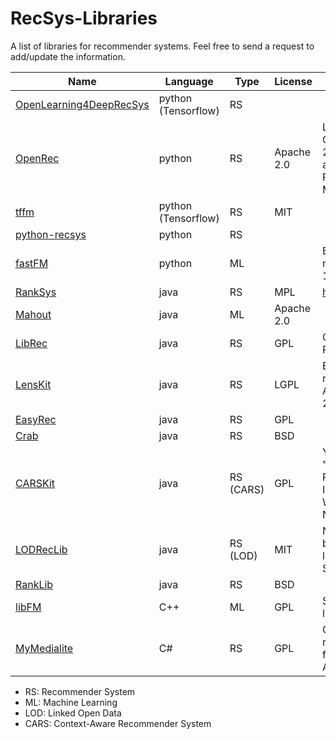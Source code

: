 # RecSys-Libraries
A list of libraries for recommender systems. Feel free to send a request to add/update the information.

| Name  | Language |  Type  | License  | Reference |
| ------------- | ------------- | ------------- | ------------- | ------------- |
| [OpenLearning4DeepRecSys](https://github.com/Leavingseason/OpenLearning4DeepRecsys)  | python (Tensorflow)  | RS |   |   |
| [OpenRec](http://openrec.ai/)  | python| RS | Apache 2.0  | Longqi Yang, Eugene Bagdasaryan, Joshua Gruenstein, Cheng-Kang Hsieh, and Deborah Estrin. 2018. OpenRec: A Modular Framework for Extensible and Adaptable Recommendation Algorithms. In Proceedings of WSDM’18, February 5–9, 2018, Marina Del Rey, CA, USA |
| [tffm](https://github.com/geffy/tffm)  | python (Tensorflow)  | RS  | MIT  |   |
| [python-recsys](https://github.com/ocelma/python-recsys)  | python  | RS  |   |   |
| [fastFM](https://github.com/ibayer/fastFM/)  | python  | ML  |   | Bayer, Immanuel. "fastFM: A library for factorization machines." Journal of Machine Learning Research 17.184 (2016): 1-5.  |
| [RankSys](https://github.com/RankSys/RankSys)  | java  | RS  |  MPL | https://github.com/RankSys/RankSys/wiki/References  |
| [Mahout](http://mahout.apache.org/)  | java  | ML  | Apache 2.0  |   |
| [LibRec](https://github.com/guoguibing/librec)  | java  | RS  | GPL  | Guo, Guibing, et al. "LibRec: A Java Library for Recommender Systems." UMAP Workshops. 2015.  |
| [LensKit](http://lenskit.org/)  | java  | RS  | LGPL  | Ekstrand, Michael D., et al. "LensKit: a modular recommender framework." Proceedings of the fifth ACM conference on Recommender systems. ACM, 2011.  |
| [EasyRec](http://easyrec.org/home)  | java  | RS  | GPL  |   |
| [Crab](http://muricoca.github.io/crab/)  | java  | RS  | BSD  |   |
| [CARSKit](https://github.com/irecsys/CARSKit)  | java  | RS (CARS)  | GPL  | Yong Zheng, Bamshad Mobasher, Robin Burke. "CARSKit: A Java-Based Context-aware Recommendation Engine", Proceedings of the 15th IEEE International Conference on Data Mining (ICDM) Workshops, pp. 1668-1671, Atlantic City, NJ, USA, Nov 2015  |
| [LODRecLib](https://github.com/sisinflab/lodreclib)  | java  | RS (LOD)  | MIT  | Noia, Tommaso Di, et al. "Sprank: Semantic path-based ranking for top-n recommendations using linked open data." ACM Transactions on Intelligent Systems and Technology (TIST) 8.1 (2016): 9.  |
| [RankLib](https://sourceforge.net/p/lemur/wiki/RankLib/)  | java  | RS | BSD  |   |
| [libFM](http://www.libfm.org/)  | C++  | ML  | GPL  | Steffen Rendle (2012): Factorization Machines with libFM, in ACM Trans. Intell. Syst. Technol., 3(3), May  |
| [MyMedialite](http://mymedialite.net/)  | C#  | RS  | GPL  | Gantner, Zeno, et al. "MyMediaLite: A free recommender system library." Proceedings of the fifth ACM conference on Recommender systems. ACM, 2011.  |

- RS: Recommender System
- ML: Machine Learning
- LOD: Linked Open Data
- CARS: Context-Aware Recommender System
